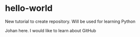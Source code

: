 # hello-world
New tutorial to create repository.  Will be used for learning Python

Johan here.  I would like to learn about GitHub

